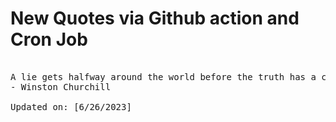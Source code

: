 # New Quotes via Github action and Cron Job

<pre>
<!-- #quote -->
A lie gets halfway around the world before the truth has a chance to get its pants on.
- Winston Churchill

Updated on: [6/26/2023]
<!-- #quoteEnd -->
</pre>
